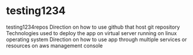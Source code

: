 # testing1234
testing1234repos
Direction on how to use github that host git repository
Technologies used to deploy the app on virtual server running on linux operating system
Direction on how to use app through multiple services or resources on aws management console
